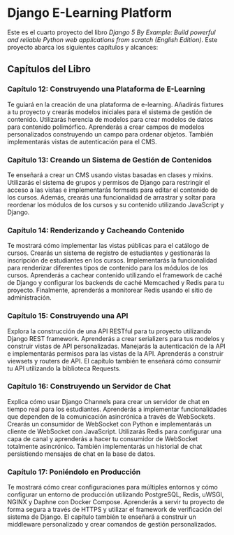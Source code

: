 # Django E-Learning Platform

Este es el cuarto proyecto del libro *Django 5 By Example: Build powerful and reliable Python web applications from scratch (English Edition)*. Este proyecto abarca los siguientes capítulos y alcances:

## Capítulos del Libro

### Capítulo 12: Construyendo una Plataforma de E-Learning
Te guiará en la creación de una plataforma de e-learning. Añadirás fixtures a tu proyecto y crearás modelos iniciales para el sistema de gestión de contenido. Utilizarás herencia de modelos para crear modelos de datos para contenido polimórfico. Aprenderás a crear campos de modelos personalizados construyendo un campo para ordenar objetos. También implementarás vistas de autenticación para el CMS.

### Capítulo 13: Creando un Sistema de Gestión de Contenidos
Te enseñará a crear un CMS usando vistas basadas en clases y mixins. Utilizarás el sistema de grupos y permisos de Django para restringir el acceso a las vistas e implementarás formsets para editar el contenido de los cursos. Además, crearás una funcionalidad de arrastrar y soltar para reordenar los módulos de los cursos y su contenido utilizando JavaScript y Django.

### Capítulo 14: Renderizando y Cacheando Contenido
Te mostrará cómo implementar las vistas públicas para el catálogo de cursos. Crearás un sistema de registro de estudiantes y gestionarás la inscripción de estudiantes en los cursos. Implementarás la funcionalidad para renderizar diferentes tipos de contenido para los módulos de los cursos. Aprenderás a cachear contenido utilizando el framework de caché de Django y configurar los backends de caché Memcached y Redis para tu proyecto. Finalmente, aprenderás a monitorear Redis usando el sitio de administración.

### Capítulo 15: Construyendo una API
Explora la construcción de una API RESTful para tu proyecto utilizando Django REST framework. Aprenderás a crear serializers para tus modelos y construir vistas de API personalizadas. Manejarás la autenticación de la API e implementarás permisos para las vistas de la API. Aprenderás a construir viewsets y routers de API. El capítulo también te enseñará cómo consumir tu API utilizando la biblioteca Requests.

### Capítulo 16: Construyendo un Servidor de Chat
Explica cómo usar Django Channels para crear un servidor de chat en tiempo real para los estudiantes. Aprenderás a implementar funcionalidades que dependen de la comunicación asincrónica a través de WebSockets. Crearás un consumidor de WebSocket con Python e implementarás un cliente de WebSocket con JavaScript. Utilizarás Redis para configurar una capa de canal y aprenderás a hacer tu consumidor de WebSocket totalmente asincrónico. También implementarás un historial de chat persistiendo mensajes de chat en la base de datos.

### Capítulo 17: Poniéndolo en Producción
Te mostrará cómo crear configuraciones para múltiples entornos y cómo configurar un entorno de producción utilizando PostgreSQL, Redis, uWSGI, NGINX y Daphne con Docker Compose. Aprenderás a servir tu proyecto de forma segura a través de HTTPS y utilizar el framework de verificación del sistema de Django. El capítulo también te enseñará a construir un middleware personalizado y crear comandos de gestión personalizados.